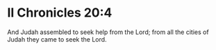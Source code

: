 # II Chronicles 20:4

And Judah assembled to seek help from the Lord; from all the cities of Judah they came to seek the Lord.
